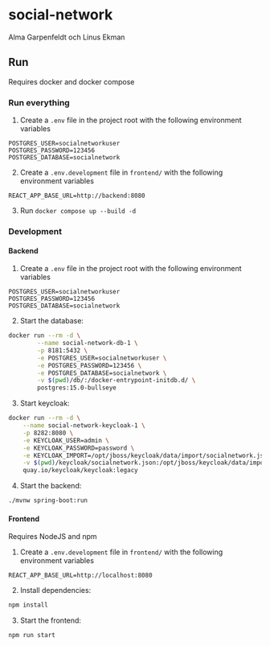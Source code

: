 # social-network
Alma Garpenfeldt och Linus Ekman

## Run
Requires docker and docker compose

### Run everything
1. Create a `.env` file in the project root with the following environment variables
```
POSTGRES_USER=socialnetworkuser
POSTGRES_PASSWORD=123456
POSTGRES_DATABASE=socialnetwork
```

2. Create a `.env.development` file in `frontend/` with the following environment variables
```
REACT_APP_BASE_URL=http://backend:8080
```

3. Run `docker compose up --build -d`

### Development

#### Backend

1. Create a `.env` file in the project root with the following environment variables
```
POSTGRES_USER=socialnetworkuser
POSTGRES_PASSWORD=123456
POSTGRES_DATABASE=socialnetwork
```

2. Start the database:
```sh
docker run --rm -d \
        --name social-network-db-1 \
        -p 8181:5432 \
        -e POSTGRES_USER=socialnetworkuser \
        -e POSTGRES_PASSWORD=123456 \
        -e POSTGRES_DATABASE=socialnetwork \
        -v $(pwd)/db/:/docker-entrypoint-initdb.d/ \
        postgres:15.0-bullseye
```

3. Start keycloak:
```sh
docker run --rm -d \
    --name social-network-keycloak-1 \
    -p 8282:8080 \
    -e KEYCLOAK_USER=admin \
    -e KEYCLOAK_PASSWORD=password \
    -e KEYCLOAK_IMPORT=/opt/jboss/keycloak/data/import/socialnetwork.json \
    -v $(pwd)/keycloak/socialnetwork.json:/opt/jboss/keycloak/data/import/socialnetwork.json \
    quay.io/keycloak/keycloak:legacy
```

4. Start the backend:
```sh
./mvnw spring-boot:run
```


#### Frontend
Requires NodeJS and npm

1. Create a `.env.development` file in `frontend/` with the following environment variables
```
REACT_APP_BASE_URL=http://localhost:8080
```

2. Install dependencies:
```sh
npm install
```

3. Start the frontend:
```sh
npm run start
```
